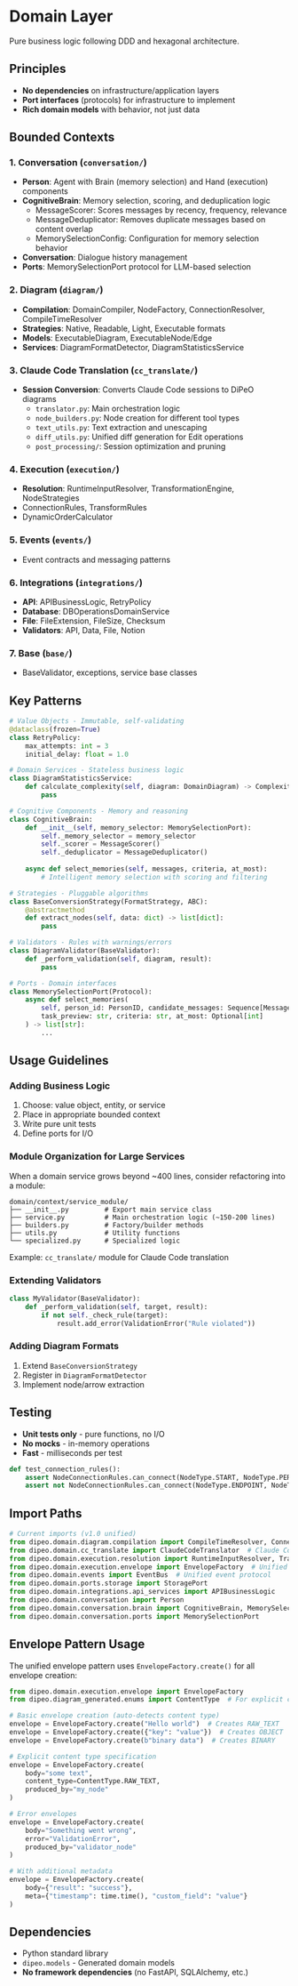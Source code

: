 # Domain Layer

Pure business logic following DDD and hexagonal architecture.

## Principles
- **No dependencies** on infrastructure/application layers
- **Port interfaces** (protocols) for infrastructure to implement
- **Rich domain models** with behavior, not just data

## Bounded Contexts

### 1. Conversation (`conversation/`)
- **Person**: Agent with Brain (memory selection) and Hand (execution) components
- **CognitiveBrain**: Memory selection, scoring, and deduplication logic
  - MessageScorer: Scores messages by recency, frequency, relevance
  - MessageDeduplicator: Removes duplicate messages based on content overlap
  - MemorySelectionConfig: Configuration for memory selection behavior
- **Conversation**: Dialogue history management
- **Ports**: MemorySelectionPort protocol for LLM-based selection

### 2. Diagram (`diagram/`)
- **Compilation**: DomainCompiler, NodeFactory, ConnectionResolver, CompileTimeResolver
- **Strategies**: Native, Readable, Light, Executable formats
- **Models**: ExecutableDiagram, ExecutableNode/Edge
- **Services**: DiagramFormatDetector, DiagramStatisticsService

### 3. Claude Code Translation (`cc_translate/`)
- **Session Conversion**: Converts Claude Code sessions to DiPeO diagrams
  - `translator.py`: Main orchestration logic
  - `node_builders.py`: Node creation for different tool types
  - `text_utils.py`: Text extraction and unescaping
  - `diff_utils.py`: Unified diff generation for Edit operations
  - `post_processing/`: Session optimization and pruning

### 4. Execution (`execution/`)
- **Resolution**: RuntimeInputResolver, TransformationEngine, NodeStrategies
- ConnectionRules, TransformRules
- DynamicOrderCalculator

### 5. Events (`events/`)
- Event contracts and messaging patterns

### 6. Integrations (`integrations/`)
- **API**: APIBusinessLogic, RetryPolicy
- **Database**: DBOperationsDomainService
- **File**: FileExtension, FileSize, Checksum
- **Validators**: API, Data, File, Notion

### 7. Base (`base/`)
- BaseValidator, exceptions, service base classes

## Key Patterns

```python
# Value Objects - Immutable, self-validating
@dataclass(frozen=True)
class RetryPolicy:
    max_attempts: int = 3
    initial_delay: float = 1.0

# Domain Services - Stateless business logic
class DiagramStatisticsService:
    def calculate_complexity(self, diagram: DomainDiagram) -> ComplexityMetrics:
        pass

# Cognitive Components - Memory and reasoning
class CognitiveBrain:
    def __init__(self, memory_selector: MemorySelectionPort):
        self._memory_selector = memory_selector
        self._scorer = MessageScorer()
        self._deduplicator = MessageDeduplicator()
    
    async def select_memories(self, messages, criteria, at_most):
        # Intelligent memory selection with scoring and filtering

# Strategies - Pluggable algorithms
class BaseConversionStrategy(FormatStrategy, ABC):
    @abstractmethod
    def extract_nodes(self, data: dict) -> list[dict]:
        pass

# Validators - Rules with warnings/errors
class DiagramValidator(BaseValidator):
    def _perform_validation(self, diagram, result):
        pass

# Ports - Domain interfaces
class MemorySelectionPort(Protocol):
    async def select_memories(
        self, person_id: PersonID, candidate_messages: Sequence[Message],
        task_preview: str, criteria: str, at_most: Optional[int]
    ) -> list[str]:
        ...
```


## Usage Guidelines

### Adding Business Logic
1. Choose: value object, entity, or service
2. Place in appropriate bounded context
3. Write pure unit tests
4. Define ports for I/O

### Module Organization for Large Services
When a domain service grows beyond ~400 lines, consider refactoring into a module:
```
domain/context/service_module/
├── __init__.py         # Export main service class
├── service.py          # Main orchestration logic (~150-200 lines)
├── builders.py         # Factory/builder methods
├── utils.py            # Utility functions
└── specialized.py      # Specialized logic
```
Example: `cc_translate/` module for Claude Code translation

### Extending Validators
```python
class MyValidator(BaseValidator):
    def _perform_validation(self, target, result):
        if not self._check_rule(target):
            result.add_error(ValidationError("Rule violated"))
```

### Adding Diagram Formats
1. Extend `BaseConversionStrategy`
2. Register in `DiagramFormatDetector`
3. Implement node/arrow extraction


## Testing

- **Unit tests only** - pure functions, no I/O
- **No mocks** - in-memory operations
- **Fast** - milliseconds per test

```python
def test_connection_rules():
    assert NodeConnectionRules.can_connect(NodeType.START, NodeType.PERSON_JOB)
    assert not NodeConnectionRules.can_connect(NodeType.ENDPOINT, NodeType.START)
```

## Import Paths

```python
# Current imports (v1.0 unified)
from dipeo.domain.diagram.compilation import CompileTimeResolver, Connection, TransformRules
from dipeo.domain.cc_translate import ClaudeCodeTranslator  # Claude Code session translation
from dipeo.domain.execution.resolution import RuntimeInputResolver, TransformationEngine
from dipeo.domain.execution.envelope import EnvelopeFactory  # Unified output pattern
from dipeo.domain.events import EventBus  # Unified event protocol
from dipeo.domain.ports.storage import StoragePort
from dipeo.domain.integrations.api_services import APIBusinessLogic
from dipeo.domain.conversation import Person
from dipeo.domain.conversation.brain import CognitiveBrain, MemorySelectionConfig
from dipeo.domain.conversation.ports import MemorySelectionPort
```

## Envelope Pattern Usage

The unified envelope pattern uses `EnvelopeFactory.create()` for all envelope creation:

```python
from dipeo.domain.execution.envelope import EnvelopeFactory
from dipeo.diagram_generated.enums import ContentType  # For explicit content types

# Basic envelope creation (auto-detects content type)
envelope = EnvelopeFactory.create("Hello world")  # Creates RAW_TEXT
envelope = EnvelopeFactory.create({"key": "value"})  # Creates OBJECT
envelope = EnvelopeFactory.create(b"binary data")  # Creates BINARY

# Explicit content type specification
envelope = EnvelopeFactory.create(
    body="some text",
    content_type=ContentType.RAW_TEXT,
    produced_by="my_node"
)

# Error envelopes
envelope = EnvelopeFactory.create(
    body="Something went wrong", 
    error="ValidationError",
    produced_by="validator_node"
)

# With additional metadata
envelope = EnvelopeFactory.create(
    body={"result": "success"},
    meta={"timestamp": time.time(), "custom_field": "value"}
)
```

## Dependencies

- Python standard library
- `dipeo.models` - Generated domain models
- **No framework dependencies** (no FastAPI, SQLAlchemy, etc.)
